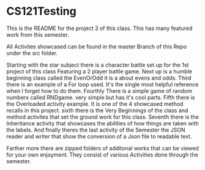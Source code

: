 # CS121Testing
This is the README for the project 3 of this class. This has many featured work from this semester.

All Activites showcased can be found in the master Branch of this Repo under the src folder.

Starting with the star subject there is a character battle set up for the 1st project of this class Featuring a 2 player battle game.
Next up is a humble beginning class called the EvenOrOdd it is a about evens and odds.
Third there is an example of a For loop used. It's the single most helpful reference when I forget how to do them.
Fourthly There is a simple game of random numbers called RNDgame. very simple but has it's cool parts.
Fifth there is the Overloaded activity example. It is one of the 4 showcased method recalls in this project. 
sixth there is the Very Beginnings of the class and method activites that set the ground work for this class.
Seventh there is the Inheritance activity that showcases the abilities of how things are taken with the labels.
And finally theres the last activity of the Semester the JSON reader and writer that show the conversion of a Json file to readable text.

Farther more there are zipped folders of additonal works that can be viewed for your own enjoyment. They consist of various Activities done through the semester.
